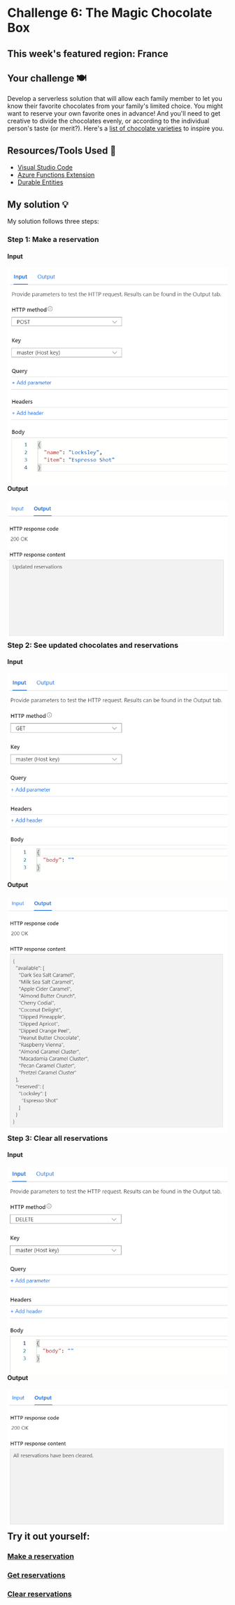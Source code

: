 # Challenge 6: The Magic Chocolate Box

## This week's featured region: France

## Your challenge 🍽 

Develop a serverless solution that will allow each family member to let you know their favorite chocolates from your family's limited choice. You might want to reserve your own favorite ones in advance! And you'll need to get creative to divide the chocolates evenly, or according to the individual person's taste (or merit?). Here's a [list of chocolate varieties](https://www.vogue.fr/lifestyle-en/article/the-10-best-parisian-chocolatiers-of-2019) to inspire you.

## Resources/Tools Used 🚀

- [Visual Studio Code](https://code.visualstudio.com/?WT.mc_id=academic-10922-cxa)
- [Azure Functions Extension](https://marketplace.visualstudio.com/items?itemName=ms-azuretools.vscode-azurefunctions&WT.mc_id=academic-10922-cxa)
- [Durable Entities](https://docs.microsoft.com/en-us/azure/azure-functions/durable/durable-functions-entities?tabs=csharp&WT.mc_id=academic-10922-cxa)

## My solution 💡
My solution follows three steps:

### Step 1: Make a reservation

#### Input
<img
  src="photos/reservationInput.png"
  alt="Chocolate reservation input"
  style="float: left; margin-right: 90px;"
/>

#### Output
<img
  src="photos/reservationOutput.png"
  alt="Chocolate reservation output"
  style="float: left; margin-right: 90px;"
/>

### Step 2: See updated chocolates and reservations

#### Input
<img
  src="photos/getInput.png"
  alt="Get chocolate reservation input"
  style="float: left; margin-right: 90px;"
/>

#### Output
<img
  src="photos/getOutput.png"
  alt="Get chocolate reservation output"
  style="float: left; margin-right: 90px;"
/>

### Step 3: Clear all reservations

#### Input
<img
  src="photos/clearInput.png"
  alt="Clear reservations input"
  style="float: left; margin-right: 90px;"
/>

#### Output
<img
  src="photos/clearOutput.png"
  alt="Clear reservations output"
  style="float: left; margin-right: 90px;"
/>

## Try it out yourself:

### [Make a reservation](https://choosechocolates.azurewebsites.net/api/ReserveChocolate?name=Alice&item=Pecan%20Caramel%20Cluster)

### [Get reservations](https://choosechocolates.azurewebsites.net/api/GetReservations)

### [Clear reservations](https://choosechocolates.azurewebsites.net/api/ReserveChocolate?reset=true)







